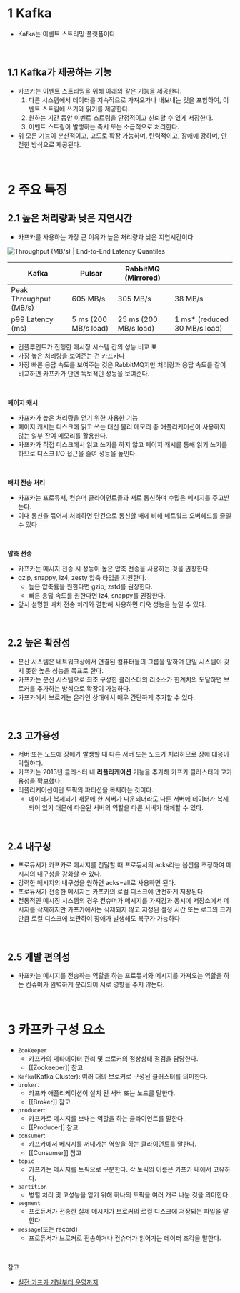 # 1 Kafka

* Kafka는 이벤트 스트리밍 플랫폼이다.

<br>

## 1.1 Kafka가 제공하는 기능

- 카프카는 이벤트 스트리밍을 위해 아래와 같은 기능을 제공한다.
	1. 다른 시스템에서 데이터를 지속적으로 가져오가나 내보내는 것을 포함하여, 이벤트 스트림에 쓰기와 읽기를 제공한다.
	2. 원하는 기간 동안 이벤트 스트림을 안정적이고 신뢰할 수 있게 저장한다.  
	3. 이벤트 스트림이 발생하는 즉시 또는 소급적으로 처리한다.
- 위 모든 기능이 분산적이고, 고도로 확장 가능하며, 탄력적이고, 장애에 강하며, 안전한 방식으로 제공된다.

<br>

# 2 주요 특징

## 2.1 높은 처리량과 낮은 지연시간

- 카프카를 사용하는 가장 큰 이유가 높은 처리량과 낮은 지연시간이다

![Throughput (MB/s) | End-to-End Latency Quantiles](throughput-and-latency-quantiles.png)

| Kafka                  | Pulsar               | **RabbitMQ** (Mirrored) |                              |
| ---------------------- | -------------------- | ----------------------- | ---------------------------- |
| Peak Throughput (MB/s) | 605 MB/s             | 305 MB/s                | 38 MB/s                      |
| p99 Latency (ms)       | 5 ms (200 MB/s load) | 25 ms (200 MB/s load)   | 1 ms* (reduced 30 MB/s load) |

- 컨플루언트가 진행한 메시징 시스템 간의 성능 비교 표
- 가장 높은 처리량을 보여준는 건 카프카다
- 가장 빠른 응답 속도를 보여주는 것은 RabbitMQ지만 처리량과 응답 속도를 같이 비교하면 카프카가 단연 독보적인 성능을 보여준다.

<br>

**페이지 캐시**

- 카프카가 높은 처리량을 얻기 위한 사용한 기능
- 페이지 캐시는 디스크에 읽고 쓰는 대신 물리 메모리 중 애플리케이션이 사용하지 않는 일부 잔여 메모리를 활용한다.
- 카프카가 직접 디스크에서 읽고 쓰기를 하지 않고 페이지 캐시를 통해 읽기 쓰기를 하므로 디스크 I/O 접근을 줄여 성능을 높인다.

<br>

**배치 전송 처리**

- 카프카는 프로듀서, 컨슈머 클라이언트들과 서로 통신하며 수많은 메시지를 주고받는다.
- 이때 통신을 묶어서 처리하면 단건으로 통신할 때에 비해 네트워크 오버헤드를 줄일 수 있다

<br>

**압축 전송**

- 카프카는 메시지 전송 시 성능이 높은 압축 전송을 사용하는 것을 권장한다.
- gzip, snappy, lz4, zesty 압축 타입을 지원한다.
	- 높은 압축률을 원한다면 gzip, zstd를 권장한다.
	- 빠른 응답 속도를 원한다면 lz4, snappy를 권장한다.
- 앞서 설명한 배치 전송 처리와 결합해 사용하면 더욱 성능을 높일 수 있다.

<br>

## 2.2 높은 확장성

- 분산 시스템은 네트워크상에서 연결된 컴퓨터들의 그룹을 말하며 단일 시스템이 갖지 못한 높은 성능을 목표로 한다.
- 카프카는 분산 시스템으로 최초 구성한 클러스터의 리소스가 한계치의 도달하면 브로커를 추가하는 방식으로 확장이 가능하다.
- 카프카에서 브로커는 온라인 상태에서 매우 간단하게 추가할 수 있다.

<br>

## 2.3 고가용성

- 서버 또는 노드에 장애가 발생할 때 다른 서버 또는 노드가 처리하므로 장애 대응이 탁월하다.
- 카프카는 2013년 클러스터 내 **리플리케이션** 기능을 추가해 카프카 클러스터의 고가용성을 확보했다.
- 리플리케이션이란 토픽의 파티션을 복제하는 것이다.
	- 데이터가 복제되기 때문에 한 서버가 다운되더라도 다른 서버에 데이터가 복제되어 있기 대문에 다운된 서버의 역할을 다른 서버가 대체할 수 있다.

<br>

## 2.4 내구성

- 프로듀서가 카프카로 메시지를 전달할 때 프로듀서의 acks라는 옵션을 조정하여 메시지의 내구성을 강화할 수 있다.
- 강력한 메시지의 내구성을 원하면 acks=all로 사용하면 된다.
- 프로듀서가 전송한 메시지는 카프카의 로컬 디스크에 안전하게 저장된다.
- 전통적인 메시징 시스템의 경우 컨슈머가 메시지를 가져감과 동시에 저장소에서 메시지를 삭제하지만 카프카에서는 삭제되지 않고 지정된 설정 시간 또는 로그의 크기만큼 로컬 디스크에 보관하여 장애가 발생해도 복구가 가능하다

<br>

## 2.5 개발 편의성

- 카프카는 메시지를 전송하는 역할을 하는 프로듀서와 메시지를 가져오는 역할을 하는 컨슈머가 완벽하게 분리되어 서로 영향을 주지 않는다.

<br>

# 3 카프카 구성 요소

- `ZooKeeper`
	- 카프카의 메타데이터 관리 및 브로커의 정상상태 점검을 담당한다.
	- [[Zookeeper]] 참고
- `Kafka`(Kafka Cluster): 여러 대의 브로커로 구성된 클러스터를 의미한다.
- `broker`: 
	- 카프카 애플리케이션이 설치 된 서버 또는 노드를 말한다.
	- [[Broker]] 참고
- `producer`: 
	- 카프카로 메시지를 보내는 역할을 하는 클라이언트를 말한다.
	-  [[Producer]] 참고
- `consumer`: 
	- 카프카에서 메시지를 꺼내가는 역할을 하는 클라이언트를 말한다.
	- [[Consumer]] 참고
- `topic`
	- 카프카는 메시지를 토픽으로 구분한다. 각 토픽의 이름은 카프카 내에서 고유하다.
- `partition` 
	- 병렬 처리 및 고성능을 얻기 위해 하나의 토픽을 여러 개로 나눈 것을 의미한다.
- `segment` 
	- 프로듀서가 전송한 실제 메시지가 브로커의 로컬 디스크에 저장되는 파일을 말한다.
- `message`(또는 record)
	- 프로듀서가 브로커로 전송하거나 컨슈머가 읽어가는 데이터 조각을 말한다.

<br>

참고

- [실전 카프카 개발부터 운영까지](http://www.kyobobook.co.kr/product/detailViewKor.laf?mallGb=KOR&ejkGb=KOR&barcode=9791189909345)
